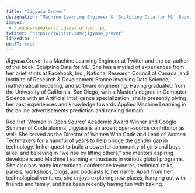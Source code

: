 ```yaml
---
title: "Jigyasa Grover"
designation: "Machine Learning Engineer & ‘Sculpting Data for ML’ Book Co-Author"
images: 
 - /images/speakers/jigyasa-grover.jpg
twitter: "https://twitter.com/jigyasa_grover"
linkedin: ""
drafT: true
---
```


Jigyasa Grover is a Machine Learning Engineer at Twitter and the co-author of the book ‘Sculpting Data for ML’. She has a myriad of experiences from her brief stints at Facebook, Inc., National Research Council of Canada, and Institute of Research & Development France involving Data Science, mathematical modeling, and software engineering. Having graduated from the University of California, San Diego, with a Master’s degree in Computer Science with an Artificial Intelligence specialization, she is presently plying her past experiences and knowledge towards Applied Machine Learning in the online advertisements prediction and ranking domain. 
 
 
 
 Red Hat ‘Women in Open Source’ Academic Award Winner and Google Summer of Code alumna, Jigyasa is an ardent open-source contributor as well. She served as the Director of Women Who Code and Lead of Women Techmakers for a handful of years to help bridge the gender gap in technology. In her quest to build a powerful community of girls and boys alike, and believing in “we rise by lifting others,” she mentors aspiring developers and Machine Learning enthusiasts in various global programs. She also has many international conference keynotes, technical talks, panels, workshops, blogs, and podcasts to her name. Apart from her technological ventures, she enjoys exploring new places, hanging out with friends and family, and has been recently having fun with baking.